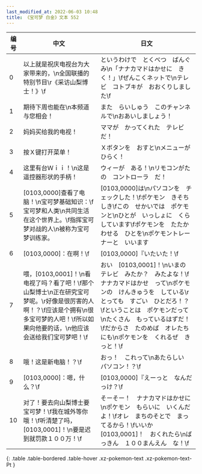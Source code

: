```yaml
---
last_modified_at: 2022-06-03 10:48
title: 《宝可梦 白金》文本 552
---
```

| 编号 | 中文 | 日文 |
| ---- | ---- | ---- |
| 0 | 以上就是祝庆电视台为大家带来的，\n全国联播的特别节目\r《采访山梨博士！》\f | というわけで　とくべつ　ばんぐみ\n「ナナカマドはかせに　きく！」\fぜんこくネットで\nテレビ　コトブキが　おおくりしました\f |
| 1 | 期待下周也能在\n本频道与您相会！ | また　らいしゅう　このチャンネルで\nおあいしましょう！ |
| 2 | 妈妈买给我的电视！ | ママが　かってくれた　テレビだ！ |
| 3 | 按Ｘ键打开菜单！ | Ｘボタンを　おすと\nメニューが　ひらく！ |
| 4 | 这里有台Ｗｉｉ！\n这是遥控器形状的手柄！ | ウィーが　ある！\nリモコンがたの　コントローラ　だ！ |
| 5 | [0103,0000]查看了电脑！\n宝可梦基础知识：\f宝可梦和人类\n共同生活在这个世界上。\f指挥宝可梦对战的人\n被称为宝可梦训练家。 | [0103,0000]は\nパソコンを　チェックした！\fポケモン　きそちしき\fこの　せかいでは　ポケモンと\nひとが　いっしょに　くらしています\fポケモンを　たたかわせる　ひとを\nポケモントレーナーと　いいます |
| 6 | [0103,0000]：在啊！\f | [0103,0000]『いたいた！\f |
| 7 | 喂，[0103,0001]！\n看电视了吗？看了吧！\f那个山梨博士\n正在研究宝可梦呢。\r好像是很厉害的人啊！？\f应该是个拥有\n很多宝可梦的人吧！\f所以如果向他要的话，\n他应该会送给我们宝可梦吧！\f | おい　[0103,0001]！\nいまの　テレビ　みたか？　みたよな！\fナナカマドはかせ　って\nポケモンの　けんきゅうを　している\rとっても　すごい　ひとだろ！？\fということは　ポケモンだって\nたくさん　もっているはずだ！\fだからさ　たのめば　オレたちにも\nポケモンを　くれるぜ　きっと！\f |
| 8 | 哦！这是新电脑！？\f | おっ！　これって\nあたらしい　パソコン！？\f |
| 9 | [0103,0000]：嗯，什么？\f | [0103,0000]『えーっと　なんだっけ？\f |
| 10 | 对了！要去向山梨博士要宝可梦！\f我在城外等你哦！\f听清楚了吗，[0103,0001]！\n要是迟到就罚款１００万！\f | そーそー！　ナナカマドはかせに\nポケモン　もらいに　いくんだよ！\fオレ　まちのそとで　まってるから！\fいいか　[0103,0001]！　おくれたら\nばっきん　１００まんえん　な！\f |
{: .table .table-bordered .table-hover .xz-pokemon-text .xz-pokemon-text-Pt }
